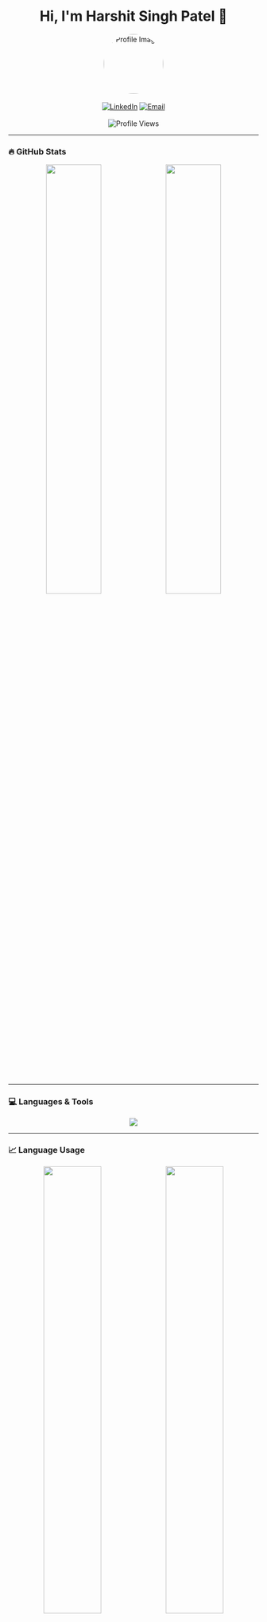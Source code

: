 <!-- Header -->
<div align="center">
  <h1>Hi, I'm Harshit Singh Patel 👋</h1>
  <img src="https://github.com/Harshit-Patel01.png" width="120" alt="Profile Image" style="border-radius: 50%;" />
  <br/><br/>
  <a href="https://linkedin.com/in/harshit-patel01"><img src="https://img.shields.io/badge/LinkedIn-blue?logo=linkedin&logoColor=white" alt="LinkedIn" /></a>
  <a href="mailto:Harshit.Patel01@outlook.in"><img src="https://img.shields.io/badge/Email-D14836?logo=gmail&logoColor=white" alt="Email" /></a>
  <br/><br/>
  <img src="https://profile-counter.glitch.me/Harshit-Patel01/count.svg" alt="Profile Views" />
</div>

---

<!-- GitHub Stats -->
### 🔥 GitHub Stats
<div align="center">
  <img src="https://github-readme-stats.vercel.app/api?username=Harshit-Patel01&show_icons=true&theme=tokyonight&hide_border=true&border_radius=10&include_all_commits=true&count_private=true" width="47%" />
  <img src="https://github-readme-streak-stats.herokuapp.com/?user=Harshit-Patel01&theme=tokyonight&hide_border=true&border_radius=10" width="47%" />
</div>

---

<!-- Languages & Tools -->
### 💻 Languages & Tools
<div align="center">
  <img src="https://skillicons.dev/icons?i=cpp,python,java,html,css,js,react,nodejs,mysql,git,linux" />
</div>

---

<!-- Most Used Languages -->
### 📈 Language Usage
<div align="center">
  <img src="https://github-readme-stats.vercel.app/api/top-langs/?username=Harshit-Patel01&layout=donut&theme=tokyonight&hide_border=true&border_radius=10&langs_count=8" width="48%" />
  <img src="https://github-profile-summary-cards.vercel.app/api/cards/repos-per-language?username=Harshit-Patel01&theme=tokyonight" width="48%" />
</div>

---

<!-- Contributions -->
### 🏆 GitHub Contributions
<div align="center">
  <img src="https://github-profile-summary-cards.vercel.app/api/cards/profile-details?username=Harshit-Patel01&theme=tokyonight" width="98%" />
</div>

---

<!-- Activity Graph -->
### 📊 Activity Graph
<div align="center">
  <img src="https://github-readme-activity-graph.vercel.app/graph?username=Harshit-Patel01&theme=react-dark&hide_border=true&area=true" width="98%" />
</div>

